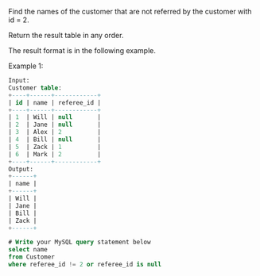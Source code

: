 Find the names of the customer that are not referred by the customer with id = 2.

Return the result table in any order.

The result format is in the following example.

Example 1:
```sql
Input: 
Customer table:
+----+------+------------+
| id | name | referee_id |
+----+------+------------+
| 1  | Will | null       |
| 2  | Jane | null       |
| 3  | Alex | 2          |
| 4  | Bill | null       |
| 5  | Zack | 1          |
| 6  | Mark | 2          |
+----+------+------------+
Output: 
+------+
| name |
+------+
| Will |
| Jane |
| Bill |
| Zack |
+------+
```
```sql
# Write your MySQL query statement below
select name
from Customer
where referee_id != 2 or referee_id is null
```
